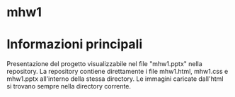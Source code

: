 # mhw1

# Informazioni principali
Presentazione del progetto visualizzabile nel file "mhw1.pptx" nella repository. 
La repository contiene direttamente i file mhw1.html, mhw1.css e mhw1.pptx all'interno della stessa directory. Le immagini caricate dall'html si trovano sempre nella directory corrente.

